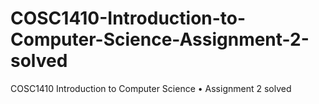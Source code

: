 # COSC1410-Introduction-to-Computer-Science-Assignment-2-solved
COSC1410 Introduction to Computer Science • Assignment 2 solved
